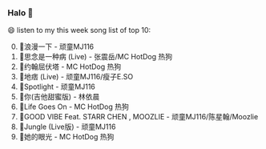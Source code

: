

### Halo 👋

😄 listen to my this week song list of top 10:

0. 🌈浪漫一下 - 顽童MJ116
1. 🌈思念是一种病 (Live) - 张震岳/MC HotDog 热狗
2. 🌈约翰屈伏塔 - MC HotDog 热狗
3. 🌈地痞 (Live) - 顽童MJ116/瘦子E.SO
4. 🌈Spotlight - 顽童MJ116
5. 🌈你(吉他甜蜜版) - 林依晨
6. 🌈Life Goes On - MC HotDog 热狗
7. 🌈GOOD VIBE Feat. STARR CHEN , MOOZLIE - 顽童MJ116/陈星翰/Moozlie
8. 🌈Jungle (Live版) - 顽童MJ116
9. 🌈她的眼光 - MC HotDog 热狗


